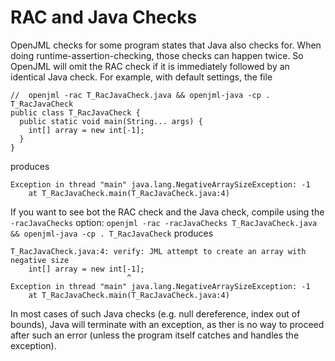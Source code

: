 # RAC and Java Checks

OpenJML checks for some program states that Java also checks for. When doing runtime-assertion-checking, those checks can happen twice.
So OpenJML will omit the RAC check if it is immediately followed by an identical Java check.
For example, with default settings, the file

```
//  openjml -rac T_RacJavaCheck.java && openjml-java -cp . T_RacJavaCheck 
public class T_RacJavaCheck {
  public static void main(String... args) {
    int[] array = new int[-1];
  }
}
```

produces
```
Exception in thread "main" java.lang.NegativeArraySizeException: -1
	at T_RacJavaCheck.main(T_RacJavaCheck.java:4)
```

If you want to see bot the RAC check and the Java check, compile using the `-racJavaChecks` option:
`openjml -rac -racJavaChecks T_RacJavaCheck.java && openjml-java -cp . T_RacJavaCheck`
produces
```
T_RacJavaCheck.java:4: verify: JML attempt to create an array with negative size
    int[] array = new int[-1];
                          ^
Exception in thread "main" java.lang.NegativeArraySizeException: -1
	at T_RacJavaCheck.main(T_RacJavaCheck.java:4)
```

In most cases of such Java checks (e.g. null dereference, index out of bounds), Java will terminate with an exception, as ther is no way
to proceed after such an error (unless the program itself catches and handles the exception).
